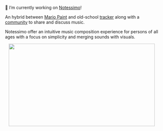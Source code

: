 🔭 I’m currently working on [Notessimo](https://notessimo.net)!

An hybrid between [Mario Paint](https://en.wikipedia.org/wiki/Mario_Paint) and old-school [tracker](https://en.wikipedia.org/wiki/Music_tracker) along with a [community](https://community.notessimo.net) to share and discuss music.

Notessimo offer an intuitive music composition experience for persons of all ages with a focus on simplicity and merging sounds with visuals.

<p align="center">
  <img width="480" height="270" src="https://user-images.githubusercontent.com/77518/109829710-c9f9ae00-7c0b-11eb-9f29-a4aaaa79729a.gif">
</p>
